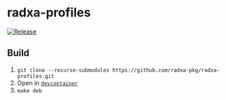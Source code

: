 # radxa-profiles

[![Release](https://github.com/radxa-pkg/radxa-profiles/actions/workflows/release.yaml/badge.svg)](https://github.com/radxa-pkg/radxa-profiles/actions/workflows/release.yaml)

## Build

1. `git clone --recurse-submodules https://github.com/radxa-pkg/radxa-profiles.git`
2. Open in [`devcontainer`](https://code.visualstudio.com/docs/devcontainers/containers)
3. `make deb`
